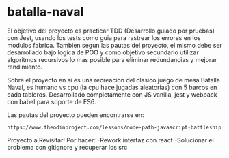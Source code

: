 # batalla-naval

El objetivo del proyecto es practicar TDD (Desarrollo guiado por pruebas) con Jest, usando los tests como guia para rastrear los errores en los modulos fabrica. Tambien segun las pautas del proyecto, el mismo debe ser desarrollado bajo logica de POO y como objetivo secundario utilizar algoritmos recursivos lo mas posible para eliminar redundancias y mejorar rendimiento.

Sobre el proyecto en si es una recreacion del clasico juego de mesa Batalla Naval, es humano vs cpu (la cpu hace jugadas aleatorias) con 5 barcos en cada tableros. Desarrollado completamente con JS vanilla, jest y webpack con babel para soporte de ES6.

Las pautas del proyecto pueden encontrarse en:

    https://www.theodinproject.com/lessons/node-path-javascript-battleship

Proyecto a Revisitar!
Por hacer: 
-Rework interfaz con react
-Solucionar el problema con gitignore y recuperar los src